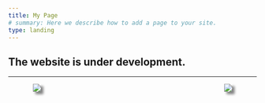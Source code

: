 ```yaml
---
title: My Page
# summary: Here we describe how to add a page to your site.
type: landing
---
```


## The website is under development.
--------------
<div class="aside">
    <div style="width:40%; float:left; margin-left:10%">
      <img src="https://user-images.githubusercontent.com/15907990/146064630-fe459b40-098a-4921-9c84-94869dfdb5ba.jpeg" align="left", style="box-shadow: 5px 5px 5px gray;">
      </div>
    <div style="width:40%; float:right; margin-right:10%">
      <img src="https://user-images.githubusercontent.com/15907990/146064630-fe459b40-098a-4921-9c84-94869dfdb5ba.jpeg" align="right", style="box-shadow: 5px 5px 5px gray;">
      </div>
</div>